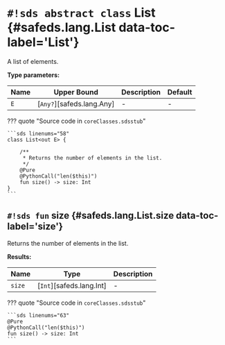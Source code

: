 # `#!sds abstract class` List {#safeds.lang.List data-toc-label='List'}

A list of elements.

**Type parameters:**

| Name | Upper Bound | Description | Default |
|------|-------------|-------------|---------|
| `E` | [`Any?`][safeds.lang.Any] | - | - |

??? quote "Source code in `coreClasses.sdsstub`"

    ```sds linenums="58"
    class List<out E> {
    
        /**
         * Returns the number of elements in the list.
         */
        @Pure
        @PythonCall("len($this)")
        fun size() -> size: Int
    }
    ```

## `#!sds fun` size {#safeds.lang.List.size data-toc-label='size'}

Returns the number of elements in the list.

**Results:**

| Name | Type | Description |
|------|------|-------------|
| `size` | [`Int`][safeds.lang.Int] | - |

??? quote "Source code in `coreClasses.sdsstub`"

    ```sds linenums="63"
    @Pure
    @PythonCall("len($this)")
    fun size() -> size: Int
    ```
